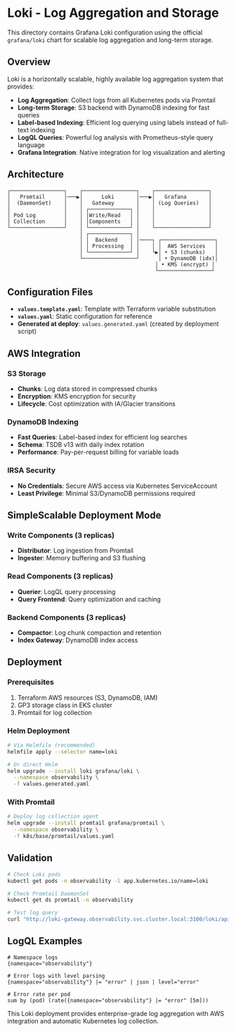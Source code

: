 # Loki - Log Aggregation and Storage

This directory contains Grafana Loki configuration using the official `grafana/loki` chart for scalable log aggregation and long-term storage.

## Overview

Loki is a horizontally scalable, highly available log aggregation system that provides:

- **Log Aggregation**: Collect logs from all Kubernetes pods via Promtail
- **Long-term Storage**: S3 backend with DynamoDB indexing for fast queries
- **Label-based Indexing**: Efficient log querying using labels instead of full-text indexing
- **LogQL Queries**: Powerful log analysis with Prometheus-style query language
- **Grafana Integration**: Native integration for log visualization and alerting

## Architecture

```
┌─────────────────┐    ┌─────────────────┐    ┌─────────────────┐
│   Promtail      │───▶│      Loki       │───▶│   Grafana       │
│  (DaemonSet)    │    │   Gateway       │    │ (Log Queries)   │
│                 │    │ ┌─────────────┐ │    │                 │
│ Pod Log         │    │ │Write/Read   │ │    │                 │
│ Collection      │    │ │Components   │ │    │                 │
└─────────────────┘    │ └─────────────┘ │    └─────────────────┘
                       │ ┌─────────────┐ │
                       │ │  Backend    │ │────┐ ┌─────────────────┐
                       │ │ Processing  │ │    │ │  AWS Services   │
                       │ └─────────────┘ │    └▶│ • S3 (chunks)   │
                       └─────────────────┘      │ • DynamoDB (idx)│
                                               │ • KMS (encrypt) │
                                               └─────────────────┘
```

## Configuration Files

- **`values.template.yaml`**: Template with Terraform variable substitution
- **`values.yaml`**: Static configuration for reference
- **Generated at deploy**: `values.generated.yaml` (created by deployment script)

## AWS Integration

### **S3 Storage**

- **Chunks**: Log data stored in compressed chunks
- **Encryption**: KMS encryption for security
- **Lifecycle**: Cost optimization with IA/Glacier transitions

### **DynamoDB Indexing**

- **Fast Queries**: Label-based index for efficient log searches
- **Schema**: TSDB v13 with daily index rotation
- **Performance**: Pay-per-request billing for variable loads

### **IRSA Security**

- **No Credentials**: Secure AWS access via Kubernetes ServiceAccount
- **Least Privilege**: Minimal S3/DynamoDB permissions required

## SimpleScalable Deployment Mode

### **Write Components** (3 replicas)

- **Distributor**: Log ingestion from Promtail
- **Ingester**: Memory buffering and S3 flushing

### **Read Components** (3 replicas)

- **Querier**: LogQL query processing
- **Query Frontend**: Query optimization and caching

### **Backend Components** (3 replicas)

- **Compactor**: Log chunk compaction and retention
- **Index Gateway**: DynamoDB index access

## Deployment

### **Prerequisites**

1. Terraform AWS resources (S3, DynamoDB, IAM)
2. GP3 storage class in EKS cluster
3. Promtail for log collection

### **Helm Deployment**

```bash
# Via Helmfile (recommended)
helmfile apply --selector name=loki

# Or direct Helm
helm upgrade --install loki grafana/loki \
  --namespace observability \
  -f values.generated.yaml
```

### **With Promtail**

```bash
# Deploy log collection agent
helm upgrade --install promtail grafana/promtail \
  --namespace observability \
  -f k8s/base/promtail/values.yaml
```

## Validation

```bash
# Check Loki pods
kubectl get pods -n observability -l app.kubernetes.io/name=loki

# Check Promtail DaemonSet
kubectl get ds promtail -n observability

# Test log query
curl "http://loki-gateway.observability.svc.cluster.local:3100/loki/api/v1/query?query={namespace=\"default\"}"
```

## LogQL Examples

```logql
# Namespace logs
{namespace="observability"}

# Error logs with level parsing
{namespace="observability"} |= "error" | json | level="error"

# Error rate per pod
sum by (pod) (rate({namespace="observability"} |= "error" [5m]))
```

This Loki deployment provides enterprise-grade log aggregation with AWS integration and automatic Kubernetes log collection.
